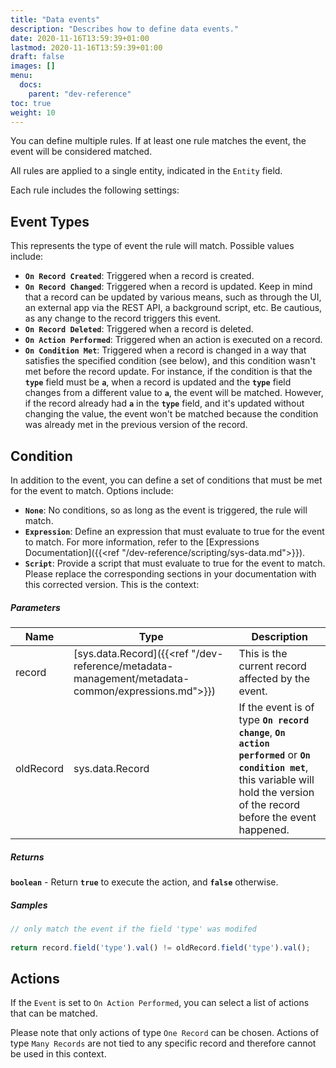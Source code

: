 ```yaml
---
title: "Data events"
description: "Describes how to define data events."
date: 2020-11-16T13:59:39+01:00
lastmod: 2020-11-16T13:59:39+01:00
draft: false
images: []
menu:
  docs:
    parent: "dev-reference"
toc: true
weight: 10
---
```


You can define multiple rules. If at least one rule matches the event, the event will be considered matched.

All rules are applied to a single entity, indicated in the `Entity` field.

Each rule includes the following settings:

## **Event Types**

This represents the type of event the rule will match. Possible values include:

- **`On Record Created`**: Triggered when a record is created.
- **`On Record Changed`**: Triggered when a record is updated. Keep in mind that a record can be updated by various means, such as through the UI, an external app via the REST API, a background script, etc. Be cautious, as any change to the record triggers this event.
- **`On Record Deleted`**: Triggered when a record is deleted.
- **`On Action Performed`**: Triggered when an action is executed on a record.
- **`On Condition Met`**: Triggered when a record is changed in a way that satisfies the specified condition (see below), and this condition wasn't met before the record update. For instance, if the condition is that the **`type`** field must be **`a`**, when a record is updated and the **`type`** field changes from a different value to **`a`**, the event will be matched. However, if the record already had **`a`** in the **`type`** field, and it's updated without changing the value, the event won't be matched because the condition was already met in the previous version of the record.

## **Condition**

In addition to the event, you can define a set of conditions that must be met for the event to match. Options include:

- **`None`**: No conditions, so as long as the event is triggered, the rule will match.
- **`Expression`**: Define an expression that must evaluate to true for the event to match. For more information, refer to the [Expressions Documentation]({{<ref "/dev-reference/scripting/sys-data.md">}}).
- **`Script`**: Provide a script that must evaluate to true for the event to match.
Please replace the corresponding sections in your documentation with this corrected version.
  This is the context:

##### Parameters

|Name|Type|Description|
|---|---|---|
|record|[sys.data.Record]({{<ref "/dev-reference/metadata-management/metadata-common/expressions.md">}})|This is the current record affected by the event.|
|oldRecord|sys.data.Record|If the event is of type **`On record change`**, **`On action performed`** or **`On condition met`**, this variable will hold the version of the record before the event happened.|

##### Returns

**`boolean`** - Return **`true`** to execute the action, and **`false`** otherwise.

##### Samples

```js
// only match the event if the field 'type' was modifed
  
return record.field('type').val() != oldRecord.field('type').val();
```

## **Actions**

If the `Event` is set to `On Action Performed`, you can select a list of actions that can be matched.

Please note that only actions of type `One Record` can be chosen. Actions of type `Many Records` are not tied to any specific record and therefore cannot be used in this context.
